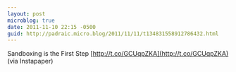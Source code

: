 ```yaml
---
layout: post
microblog: true
date: 2011-11-10 22:15 -0500
guid: http://padraic.micro.blog/2011/11/11/t134831558912786432.html
---
```

Sandboxing is the First Step [http://t.co/GCUqpZKA](http://t.co/GCUqpZKA) (via Instapaper)
